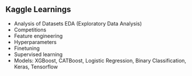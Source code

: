 ## Kaggle Learnings

- Analysis of Datasets EDA (Exploratory Data Analysis)
- Competitions
- Feature engineering
- Hyperparameters
- Finetuning
- Supervised learning
- Models: XGBoost, CATBoost, Logistic Regression, Binary Classification, Keras, Tensorflow
